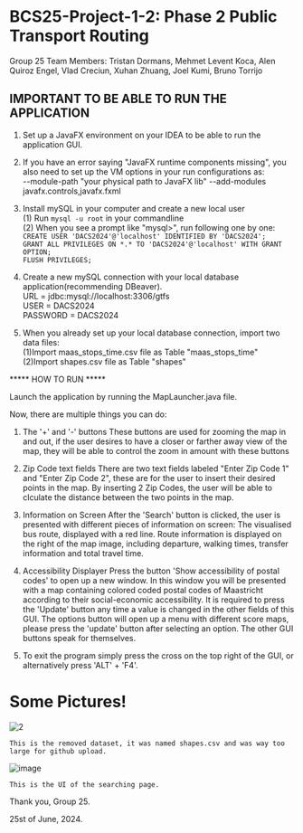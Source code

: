 # BCS25-Project-1-2: Phase 2 Public Transport Routing

Group 25 Team Members: Tristan Dormans, Mehmet Levent Koca, Alen Quiroz Engel, Vlad Creciun, Xuhan Zhuang, Joel Kumi, Bruno Torrijo

## IMPORTANT TO BE ABLE TO RUN THE APPLICATION
1. Set up a JavaFX environment on your IDEA to be able to run the application GUI.

2. If you have an error saying "JavaFX runtime components missing", you also need to set up the VM options in your run configurations as:<br>
--module-path "your physical path to JavaFX lib" --add-modules javafx.controls,javafx.fxml

3. Install mySQL in your computer and create a new local user<br>
(1) Run `mysql -u root` in your commandline<br>
(2) When you see a prompt like "mysql>", run following one by one:<br>
    `CREATE USER 'DACS2024'@'localhost' IDENTIFIED BY 'DACS2024';`<br>
    `GRANT ALL PRIVILEGES ON *.* TO 'DACS2024'@'localhost' WITH GRANT OPTION;`<br>
    `FLUSH PRIVILEGES;`<br>

4. Create a new mySQL connection with your local database application(recommending DBeaver).<br>
URL = jdbc:mysql://localhost:3306/gtfs<br>
USER = DACS2024<br>
PASSWORD = DACS2024<br>

5. When you already set up your local database connection, import two data files:<br>
(1)Import maas_stops_time.csv file as Table "maas_stops_time"<br>
(2)Import shapes.csv file as Table "shapes"<br>

***** HOW TO RUN *****

Launch the application by running the MapLauncher.java file. 

Now, there are multiple things you can do:
1) The '+' and '-' buttons
    These buttons are used for zooming the map in and out, if the user desires to have a closer or farther away view of the map, 
    they will be able to control the zoom in amount with these buttons

2) Zip Code text fields
    There are two text fields labeled "Enter Zip Code 1" and "Enter Zip Code 2", these are for the user to insert their desired points 
    in the map. By inserting 2 Zip Codes, the user will be able to clculate the distance between the two points in the map.

4) Information on Screen
    After the 'Search' button is clicked, the user is presented with different pieces of information on screen:
    The visualised bus route, displayed with a red line.
    Route information is displayed on the right of the map image, including departure, walking times, transfer information and total travel time.

5) Accessibility Displayer
    Press the button 'Show accessibility of postal codes' to open up a new window. In this window you will be presented with a map containing colored coded postal codes of Maastricht according to their social-economic accessibility. It is required to press the 'Update' button any time a value is changed in the other fields of this GUI. The options button will open up a menu with different score maps, please press the 'update' button after selecting an option. The other GUI buttons speak for themselves.


6) To exit the program simply press the cross on the top right of the GUI, or alternatively press 'ALT' + 'F4'.

# Some Pictures!
![2](https://github.com/user-attachments/assets/073be19e-5895-45e3-8e7d-30fd2c72c6d9)

```This is the removed dataset, it was named shapes.csv and was way too large for github upload.```

![image](https://github.com/user-attachments/assets/db39409c-f572-4ea6-977f-c808b68580a9)

```This is the UI of the searching page.```

Thank you,
Group 25.

25st of June, 2024.
